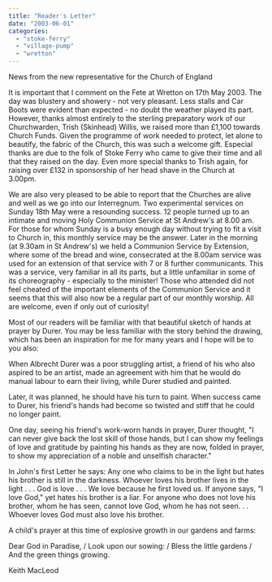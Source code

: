 ```yaml
---
title: "Reader's Letter"
date: "2003-06-01"
categories: 
  - "stoke-ferry"
  - "village-pump"
  - "wretton"
---
```


News from the new representative for the Church of England

It is important that I comment on the Fete at Wretton on 17th May 2003. The day was blustery and showery - not very pleasant. Less stalls and Car Boots were evident than expected - no doubt the weather played its part. However, thanks almost entirely to the sterling preparatory work of our Churchwarden, Trish (Skinhead) Willis, we raised more than £1,100 towards Church Funds. Given the programme of work needed to protect, let alone to beautify, the fabric of the Church, this was such a welcome gift. Especial thanks are due to the folk of Stoke Ferry who came to give their time and all that they raised on the day. Even more special thanks to Trish again, for raising over £132 in sponsorship of her head shave in the Church at 3.00pm.

We are also very pleased to be able to report that the Churches are alive and well as we go into our Interregnum. Two experimental services on Sunday 18th May were a resounding success. 12 people turned up to an intimate and moving Holy Communion Service at St Andrew's at 8.00 am. For those for whom Sunday is a busy enough day without trying to fit a visit to Church in, this monthly service may be the answer. Later in the morning (at 9.30am in St Andrew's) we held a Communion Service by Extension, where some of the bread and wine, consecrated at the 8.00am service was used for an extension of that service with 7 or 8 further communicants. This was a service, very familiar in all its parts, but a little unfamiliar in some of its choreography - especially to the minister! Those who attended did not feel cheated of the important elements of the Communion Service and it seems that this will also now be a regular part of our monthly worship. All are welcome, even if only out of curiosity!

Most of our readers will be familiar with that beautiful sketch of hands at prayer by Durer. You may be less familiar with the story behind the drawing, which has been an inspiration for me for many years and I hope will be to you also:

When Albrecht Durer was a poor struggling artist, a friend of his who also aspired to be an artist, made an agreement with him that he would do manual labour to earn their living, while Durer studied and painted.

Later, it was planned, he should have his turn to paint. When success came to Durer, his friend's hands had become so twisted and stiff that he could no longer paint.

One day, seeing his friend's work-worn hands in prayer, Durer thought, "I can never give back the lost skill of those hands, but I can show my feelings of love and gratitude by painting his hands as they are now, folded in prayer, to show my appreciation of a noble and unselfish character."

In John's first Letter he says: Any one who claims to be in the light but hates his brother is still in the darkness. Whoever loves his brother lives in the light . . . God is love . . . We love because he first loved us. If anyone says, "I love God," yet hates his brother is a liar. For anyone who does not love his brother, whom he has seen, cannot love God, whom he has not seen. . . Whoever loves God must also love his brother.

A child's prayer at this time of explosive growth in our gardens and farms:

Dear God in Paradise, / Look upon our sowing: / Bless the little gardens / And the green things growing.

Keith MacLeod
